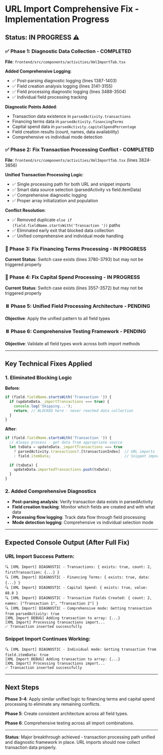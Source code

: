 # URL Import Comprehensive Fix - Implementation Progress

## Status: IN PROGRESS ⚠️

### ✅ Phase 1: Diagnostic Data Collection - COMPLETED
**File**: `frontend/src/components/activities/XmlImportTab.tsx`

**Added Comprehensive Logging**:
- ✅ Post-parsing diagnostic logging (lines 1387-1403)
- ✅ Field creation analysis logging (lines 3141-3155)  
- ✅ Field processing diagnostic logging (lines 3488-3504)
- ✅ Individual field processing tracking

**Diagnostic Points Added**:
- Transaction data existence in `parsedActivity.transactions`
- Financing terms data in `parsedActivity.financingTerms`
- Capital spend data in `parsedActivity.capitalSpendPercentage`
- Field creation results (count, names, data availability)
- Comprehensive vs individual mode detection

### ✅ Phase 2: Fix Transaction Processing Conflict - COMPLETED
**File**: `frontend/src/components/activities/XmlImportTab.tsx` (lines 3824-3856)

**Unified Transaction Processing Logic**:
- ✅ Single processing path for both URL and snippet imports
- ✅ Smart data source selection (parsedActivity vs field.itemData)
- ✅ Comprehensive diagnostic logging
- ✅ Proper array initialization and population

**Conflict Resolution**:
- ✅ Removed duplicate `else if (field.fieldName.startsWith('Transaction '))` paths
- ✅ Eliminated early exit that blocked data collection
- ✅ Unified comprehensive and individual mode handling

### 🔄 Phase 3: Fix Financing Terms Processing - IN PROGRESS
**Current Status**: Switch case exists (lines 3780-3793) but may not be triggered properly

### 🔄 Phase 4: Fix Capital Spend Processing - IN PROGRESS  
**Current Status**: Switch case exists (lines 3557-3572) but may not be triggered properly

### ⏸️ Phase 5: Unified Field Processing Architecture - PENDING
**Objective**: Apply the unified pattern to all field types

### ⏸️ Phase 6: Comprehensive Testing Framework - PENDING
**Objective**: Validate all field types work across both import methods

---

## Key Technical Fixes Applied

### 1. Eliminated Blocking Logic
**Before**:
```typescript
if (field.fieldName.startsWith('Transaction ')) {
  if (updateData._importTransactions === true) {
    console.log('Skipping...');
    return; // BLOCKED here - never reached data collection
  }
}
```

**After**:
```typescript  
if (field.fieldName.startsWith('Transaction ')) {
  // Always process - get data from appropriate source
  let txData = updateData._importTransactions === true 
    ? parsedActivity.transactions?.[transactionIndex]  // URL imports
    : field.itemData;                                  // Snippet imports
    
  if (txData) {
    updateData.importedTransactions.push(txData);
  }
}
```

### 2. Added Comprehensive Diagnostics
- **Post-parsing analysis**: Verify transaction data exists in parsedActivity
- **Field creation tracking**: Monitor which fields are created and with what data
- **Processing flow logging**: Track data flow through field processing
- **Mode detection logging**: Comprehensive vs individual selection mode

---

## Expected Console Output (After Full Fix)

### URL Import Success Pattern:
```
🔍 [XML Import] DIAGNOSTIC - Transactions: { exists: true, count: 2, firstTransaction: {...} }
🔍 [XML Import] DIAGNOSTIC - Financing Terms: { exists: true, data: {...} }
🔍 [XML Import] DIAGNOSTIC - Capital Spend: { exists: true, value: 88.8 }
🔍 [XML Import] DIAGNOSTIC - Transaction Fields Created: { count: 2, names: ["Transaction 1", "Transaction 2"] }
🔍 [XML Import] DIAGNOSTIC - Comprehensive mode: Getting transaction from parsedActivity: true
[XML Import DEBUG] Adding transaction to array: {...}
[XML Import] Processing transactions import...
✅ Transaction inserted successfully
```

### Snippet Import Continues Working:
```
🔍 [XML Import] DIAGNOSTIC - Individual mode: Getting transaction from field.itemData: true
[XML Import DEBUG] Adding transaction to array: {...}
[XML Import] Processing transactions import...
✅ Transaction inserted successfully
```

---

## Next Steps

**Phase 3-4**: Apply similar unified logic to financing terms and capital spend processing to eliminate any remaining conflicts.

**Phase 5**: Create consistent architecture across all field types.

**Phase 6**: Comprehensive testing across all import combinations.

---

**Status**: Major breakthrough achieved - transaction processing path unified and diagnostic framework in place. URL imports should now collect transaction data properly.
